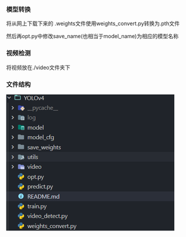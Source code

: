 ### 模型转换

将从网上下载下来的 .weights文件使用weights_convert.py转换为.pth文件

然后再opt.py中修改save_name(也相当于model_name)为相应的模型名称

### 视频检测

将视频放在./video文件夹下

### 文件结构

![1749804210142](utils/README/1.png)
